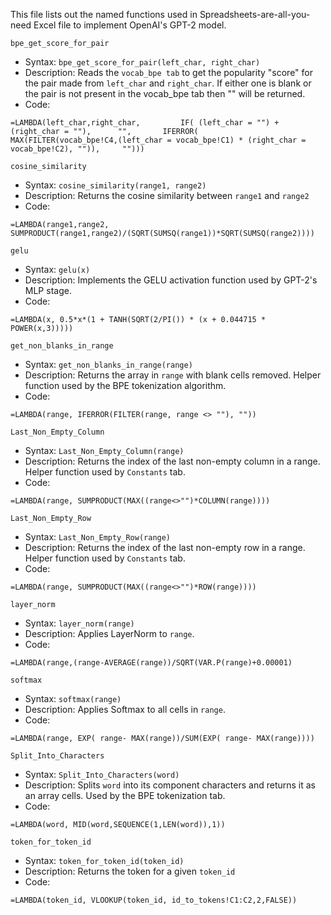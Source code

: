 This file lists out the named functions used in Spreadsheets-are-all-you-need Excel file to implement OpenAI's GPT-2 model.



`bpe_get_score_for_pair`

- Syntax: `bpe_get_score_for_pair(left_char, right_char)`
- Description: Reads the `vocab_bpe tab` to get the popularity "score" for the pair made from `left_char` and `right_char`. If either one is blank or the pair is not present in the vocab_bpe tab then "" will be returned.
- Code:
```
=LAMBDA(left_char,right_char,         IF( (left_char = "") + (right_char = ""),      "",       IFERROR(      MAX(FILTER(vocab_bpe!C4,(left_char = vocab_bpe!C1) * (right_char = vocab_bpe!C2), "")),     "")))
```

`cosine_similarity`

- Syntax: `cosine_similarity(range1, range2)`
- Description: Returns the cosine similarity between `range1` and `range2`
- Code:
```
=LAMBDA(range1,range2, SUMPRODUCT(range1,range2)/(SQRT(SUMSQ(range1))*SQRT(SUMSQ(range2))))
```

`gelu`

- Syntax: `gelu(x)`
- Description: Implements the GELU activation function used by GPT-2's MLP stage.
- Code:
```
=LAMBDA(x, 0.5*x*(1 + TANH(SQRT(2/PI()) * (x + 0.044715 * POWER(x,3)))))
```

`get_non_blanks_in_range`

- Syntax: `get_non_blanks_in_range(range)`
- Description: Returns the array in `range` with blank cells removed. Helper function used by the BPE tokenization algorithm.
- Code:
```
=LAMBDA(range, IFERROR(FILTER(range, range <> ""), ""))
```

`Last_Non_Empty_Column`

- Syntax: `Last_Non_Empty_Column(range)`
- Description: Returns the index of the last non-empty column in a range. Helper function used by `Constants` tab.
- Code:
```
=LAMBDA(range, SUMPRODUCT(MAX((range<>"")*COLUMN(range))))
```

`Last_Non_Empty_Row`

- Syntax: `Last_Non_Empty_Row(range)`
- Description: Returns the index of the last non-empty row in a range. Helper function used by `Constants` tab.
- Code:
```
=LAMBDA(range, SUMPRODUCT(MAX((range<>"")*ROW(range))))
```


`layer_norm`

- Syntax: `layer_norm(range)`
- Description: Applies LayerNorm to `range`.
- Code:
```
=LAMBDA(range,(range-AVERAGE(range))/SQRT(VAR.P(range)+0.00001)
```

`softmax`

- Syntax: `softmax(range)`
- Description: Applies Softmax to all cells in `range`.
- Code:
```
=LAMBDA(range, EXP( range- MAX(range))/SUM(EXP( range- MAX(range))))
```


`Split_Into_Characters`
- Syntax: `Split_Into_Characters(word)`
- Description: Splits `word` into its component characters and returns it as an array cells. Used by the BPE tokenization tab.
- Code:
```
=LAMBDA(word, MID(word,SEQUENCE(1,LEN(word)),1))
```


`token_for_token_id`
- Syntax: `token_for_token_id(token_id)`
- Description: Returns the token for a given `token_id`
- Code:
```
=LAMBDA(token_id, VLOOKUP(token_id, id_to_tokens!C1:C2,2,FALSE))
```
